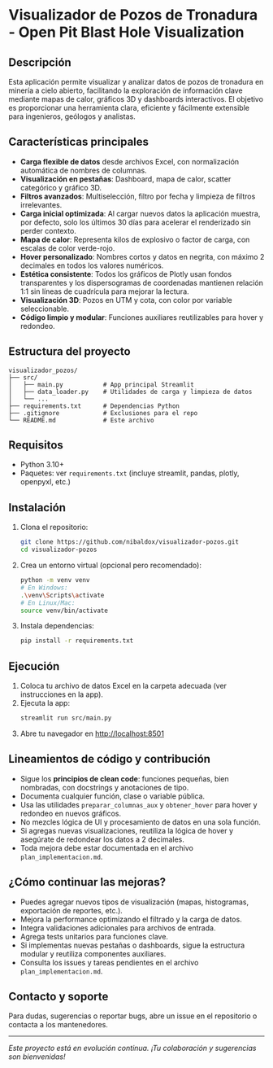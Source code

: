 # Visualizador de Pozos de Tronadura - Open Pit Blast Hole Visualization

## Descripción
Esta aplicación permite visualizar y analizar datos de pozos de tronadura en minería a cielo abierto, facilitando la exploración de información clave mediante mapas de calor, gráficos 3D y dashboards interactivos. El objetivo es proporcionar una herramienta clara, eficiente y fácilmente extensible para ingenieros, geólogos y analistas.

## Características principales
- **Carga flexible de datos** desde archivos Excel, con normalización automática de nombres de columnas.
- **Visualización en pestañas**: Dashboard, mapa de calor, scatter categórico y gráfico 3D.
- **Filtros avanzados**: Multiselección, filtro por fecha y limpieza de filtros irrelevantes.
- **Carga inicial optimizada**: Al cargar nuevos datos la aplicación muestra, por defecto, solo los últimos 30 días para acelerar el renderizado sin perder contexto.
- **Mapa de calor**: Representa kilos de explosivo o factor de carga, con escalas de color verde-rojo.
- **Hover personalizado**: Nombres cortos y datos en negrita, con máximo 2 decimales en todos los valores numéricos.
- **Estética consistente**: Todos los gráficos de Plotly usan fondos transparentes y los dispersogramas de coordenadas mantienen relación 1:1 sin líneas de cuadrícula para mejorar la lectura.
- **Visualización 3D**: Pozos en UTM y cota, con color por variable seleccionable.
- **Código limpio y modular**: Funciones auxiliares reutilizables para hover y redondeo.

## Estructura del proyecto
```
visualizador_pozos/
├── src/
│   ├── main.py           # App principal Streamlit
│   ├── data_loader.py    # Utilidades de carga y limpieza de datos
│   └── ...
├── requirements.txt      # Dependencias Python
├── .gitignore            # Exclusiones para el repo
└── README.md             # Este archivo
```

## Requisitos
- Python 3.10+
- Paquetes: ver `requirements.txt` (incluye streamlit, pandas, plotly, openpyxl, etc.)

## Instalación
1. Clona el repositorio:
   ```bash
   git clone https://github.com/nibaldox/visualizador-pozos.git
   cd visualizador-pozos
   ```
2. Crea un entorno virtual (opcional pero recomendado):
   ```bash
   python -m venv venv
   # En Windows:
   .\venv\Scripts\activate
   # En Linux/Mac:
   source venv/bin/activate
   ```
3. Instala dependencias:
   ```bash
   pip install -r requirements.txt
   ```

## Ejecución
1. Coloca tu archivo de datos Excel en la carpeta adecuada (ver instrucciones en la app).
2. Ejecuta la app:
   ```bash
   streamlit run src/main.py
   ```
3. Abre tu navegador en [http://localhost:8501](http://localhost:8501)

## Lineamientos de código y contribución
- Sigue los **principios de clean code**: funciones pequeñas, bien nombradas, con docstrings y anotaciones de tipo.
- Documenta cualquier función, clase o variable pública.
- Usa las utilidades `preparar_columnas_aux` y `obtener_hover` para hover y redondeo en nuevos gráficos.
- No mezcles lógica de UI y procesamiento de datos en una sola función.
- Si agregas nuevas visualizaciones, reutiliza la lógica de hover y asegúrate de redondear los datos a 2 decimales.
- Toda mejora debe estar documentada en el archivo `plan_implementacion.md`.

## ¿Cómo continuar las mejoras?
- Puedes agregar nuevos tipos de visualización (mapas, histogramas, exportación de reportes, etc.).
- Mejora la performance optimizando el filtrado y la carga de datos.
- Integra validaciones adicionales para archivos de entrada.
- Agrega tests unitarios para funciones clave.
- Si implementas nuevas pestañas o dashboards, sigue la estructura modular y reutiliza componentes auxiliares.
- Consulta los issues y tareas pendientes en el archivo `plan_implementacion.md`.

## Contacto y soporte
Para dudas, sugerencias o reportar bugs, abre un issue en el repositorio o contacta a los mantenedores.

---

*Este proyecto está en evolución continua. ¡Tu colaboración y sugerencias son bienvenidas!*
